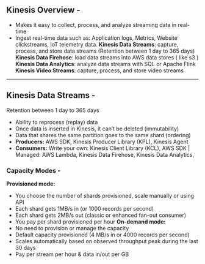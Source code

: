 ## Kinesis Overview -
- Makes it easy to collect, process, and analyze streaming data in real-time 
- Ingest real-time data such as: Application logs, Metrics, Website clickstreams, 
IoT telemetry data.
**Kinesis Data Streams**: capture, process, and store data streams (Retention between 1 day to 365 days)
**Kinesis Data Firehose**: load data streams into AWS data stores ( like s3 )
**Kinesis Data Analytics**: analyze data streams with SQL or Apache Flink
**Kinesis Video Streams**: capture, process, and store video streams
---
## Kinesis Data Streams - 
Retention between 1 day to 365 days
- Ability to reprocess (replay) data
- Once data is inserted in Kinesis, it can’t be deleted (immutability)
- Data that shares the same partition goes to the same shard (ordering)
- **Producers:** AWS SDK, Kinesis Producer Library (KPL), Kinesis Agent
- **Consumers:** Write your own: Kinesis Client Library (KCL), AWS SDK | Managed: AWS Lambda, Kinesis Data Firehose, Kinesis Data Analytics,
### Capacity Modes -
**Provisioned mode:**
- You choose the number of shards provisioned, scale manually or using API
- Each shard gets 1MB/s in (or 1000 records per second)
- Each shard gets 2MB/s out (classic or enhanced fan-out consumer)
- You pay per shard provisioned per hour
**On-demand mode:**
- No need to provision or manage the capacity
- Default capacity provisioned (4 MB/s in or 4000 records per second)
- Scales automatically based on observed throughput peak during the last 30 days
- Pay per stream per hour & data in/out per GB

